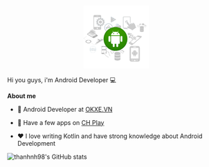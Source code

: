 <p align="center"  target="_blank"><a href="http://thanhnh98.github.io/"><img width="30%" src="./assets/hello.png" /></a></p>

Hi you guys, i'm Android Developer 💻

**About me**

- 💼 Android Developer at [OKXE.VN](https://www.okxe.vn/)

- 🎉 Have a few apps on [CH Play](https://play.google.com/store/apps/dev?id=5540559479839330036&hl=en&gl=US)

- ❤️ I love writing Kotlin and have strong knowledge about Android Development

![thanhnh98's GitHub stats](https://github-readme-stats.vercel.app/api?username=thanhnh98&show_icons=true&theme=tokyonight)

